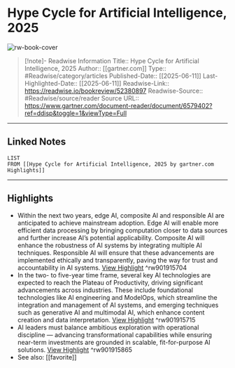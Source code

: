 # Hype Cycle for Artificial Intelligence, 2025

![rw-book-cover](https://readwise-assets.s3.amazonaws.com/static/images/article2.74d541386bbf.png)
<br>
>[!note]- Readwise Information
>Title:: Hype Cycle for Artificial Intelligence, 2025
>Author:: [[gartner.com]]
>Type:: #Readwise/category/articles
>Published-Date:: [[2025-06-11]]
>Last-Highlighted-Date:: [[2025-06-11]]
>Readwise-Link:: https://readwise.io/bookreview/52380897
>Readwise-Source:: #Readwise/source/reader
>Source URL:: https://www.gartner.com/document-reader/document/6579402?ref=ddisp&toggle=1&viewType=Full
--- 

## Linked Notes
```dataview
LIST
FROM [[Hype Cycle for Artificial Intelligence, 2025 by gartner.com Highlights]]
```

---

## Highlights
- Within the next two years, edge AI, composite AI and responsible AI are anticipated to achieve mainstream adoption. Edge AI will enable more efficient data processing by bringing computation closer to data sources and further increase AI’s potential applicability. Composite AI will enhance the robustness of AI systems by integrating multiple AI techniques. Responsible AI will ensure that these advancements are implemented ethically and transparently, paving the way for trust and accountability in AI systems. [View Highlight](https://readwise.io/open/901915704) ^rw901915704
- In the two- to five-year time frame, several key AI technologies are expected to reach the Plateau of Productivity, driving significant advancements across industries. These include foundational technologies like AI engineering and ModelOps, which streamline the integration and management of AI systems, and emerging techniques such as generative AI and multimodal AI, which enhance content creation and data interpretation. [View Highlight](https://readwise.io/open/901915715) ^rw901915715
- AI leaders must balance ambitious exploration with operational discipline — advancing transformational capabilities while ensuring near-term investments are grounded in scalable, fit-for-purpose AI solutions. [View Highlight](https://readwise.io/open/901915865) ^rw901915865 
- See also: [[favorite]] 
